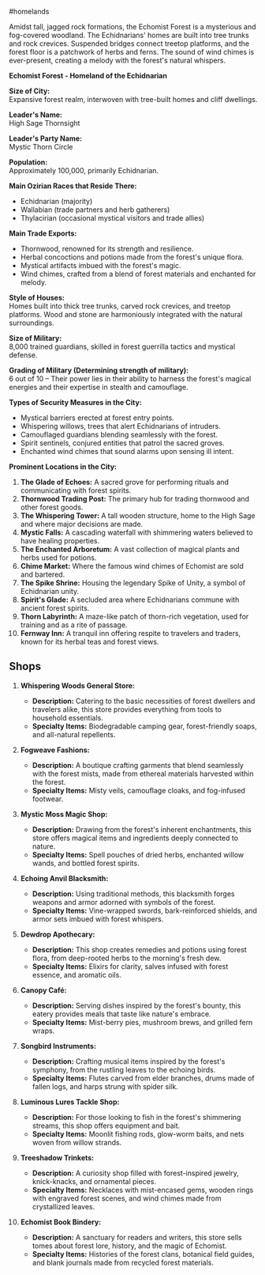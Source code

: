 #homelands 

Amidst tall, jagged rock formations, the Echomist Forest is a mysterious and fog-covered woodland. The Echidnarians' homes are built into tree trunks and rock crevices. Suspended bridges connect treetop platforms, and the forest floor is a patchwork of herbs and ferns. The sound of wind chimes is ever-present, creating a melody with the forest's natural whispers.

**Echomist Forest - Homeland of the Echidnarian**

**Size of City:**  
Expansive forest realm, interwoven with tree-built homes and cliff dwellings.

**Leader's Name:**  
High Sage Thornsight

**Leader's Party Name:**  
Mystic Thorn Circle

**Population:**  
Approximately 100,000, primarily Echidnarian.

**Main Ozirian Races that Reside There:**

- Echidnarian (majority)
- Wallabian (trade partners and herb gatherers)
- Thylacirian (occasional mystical visitors and trade allies)

**Main Trade Exports:**

- Thornwood, renowned for its strength and resilience.
- Herbal concoctions and potions made from the forest's unique flora.
- Mystical artifacts imbued with the forest's magic.
- Wind chimes, crafted from a blend of forest materials and enchanted for melody.

**Style of Houses:**  
Homes built into thick tree trunks, carved rock crevices, and treetop platforms. Wood and stone are harmoniously integrated with the natural surroundings.

**Size of Military:**  
8,000 trained guardians, skilled in forest guerrilla tactics and mystical defense.

**Grading of Military (Determining strength of military):**  
6 out of 10 – Their power lies in their ability to harness the forest's magical energies and their expertise in stealth and camouflage.

**Types of Security Measures in the City:**

- Mystical barriers erected at forest entry points.
- Whispering willows, trees that alert Echidnarians of intruders.
- Camouflaged guardians blending seamlessly with the forest.
- Spirit sentinels, conjured entities that patrol the sacred groves.
- Enchanted wind chimes that sound alarms upon sensing ill intent.

**Prominent Locations in the City:**

1. **The Glade of Echoes:** A sacred grove for performing rituals and communicating with forest spirits.
2. **Thornwood Trading Post:** The primary hub for trading thornwood and other forest goods.
3. **The Whispering Tower:** A tall wooden structure, home to the High Sage and where major decisions are made.
4. **Mystic Falls:** A cascading waterfall with shimmering waters believed to have healing properties.
5. **The Enchanted Arboretum:** A vast collection of magical plants and herbs used for potions.
6. **Chime Market:** Where the famous wind chimes of Echomist are sold and bartered.
7. **The Spike Shrine:** Housing the legendary Spike of Unity, a symbol of Echidnarian unity.
8. **Spirit's Glade:** A secluded area where Echidnarians commune with ancient forest spirits.
9. **Thorn Labyrinth:** A maze-like patch of thorn-rich vegetation, used for training and as a rite of passage.
10. **Fernway Inn:** A tranquil inn offering respite to travelers and traders, known for its herbal teas and forest views.

## Shops 

1. **Whispering Woods General Store:**
    
    - **Description:** Catering to the basic necessities of forest dwellers and travelers alike, this store provides everything from tools to household essentials.
    - **Specialty Items:** Biodegradable camping gear, forest-friendly soaps, and all-natural repellents.
      
2. **Fogweave Fashions:**
    
    - **Description:** A boutique crafting garments that blend seamlessly with the forest mists, made from ethereal materials harvested within the forest.
    - **Specialty Items:** Misty veils, camouflage cloaks, and fog-infused footwear.
      
3. **Mystic Moss Magic Shop:**
    
    - **Description:** Drawing from the forest's inherent enchantments, this store offers magical items and ingredients deeply connected to nature.
    - **Specialty Items:** Spell pouches of dried herbs, enchanted willow wands, and bottled forest spirits.
      
4. **Echoing Anvil Blacksmith:**
    
    - **Description:** Using traditional methods, this blacksmith forges weapons and armor adorned with symbols of the forest.
    - **Specialty Items:** Vine-wrapped swords, bark-reinforced shields, and armor sets imbued with forest whispers.
      
5. **Dewdrop Apothecary:**
    
    - **Description:** This shop creates remedies and potions using forest flora, from deep-rooted herbs to the morning's fresh dew.
    - **Specialty Items:** Elixirs for clarity, salves infused with forest essence, and aromatic oils.
      
6. **Canopy Café:**
    
    - **Description:** Serving dishes inspired by the forest's bounty, this eatery provides meals that taste like nature's embrace.
    - **Specialty Items:** Mist-berry pies, mushroom brews, and grilled fern wraps.
      
7. **Songbird Instruments:**
    
    - **Description:** Crafting musical items inspired by the forest's symphony, from the rustling leaves to the echoing birds.
    - **Specialty Items:** Flutes carved from elder branches, drums made of fallen logs, and harps strung with spider silk.
      
8. **Luminous Lures Tackle Shop:**
    
    - **Description:** For those looking to fish in the forest's shimmering streams, this shop offers equipment and bait.
    - **Specialty Items:** Moonlit fishing rods, glow-worm baits, and nets woven from willow strands.
      
9. **Treeshadow Trinkets:**
    
    - **Description:** A curiosity shop filled with forest-inspired jewelry, knick-knacks, and ornamental pieces.
    - **Specialty Items:** Necklaces with mist-encased gems, wooden rings with engraved forest scenes, and wind chimes made from crystallized leaves.
      
10. **Echomist Book Bindery:**
    
    - **Description:** A sanctuary for readers and writers, this store sells tomes about forest lore, history, and the magic of Echomist.
    - **Specialty Items:** Histories of the forest clans, botanical field guides, and blank journals made from recycled forest materials.

